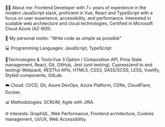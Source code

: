 👨‍💻 About me: Frontend Developer with 7+ years of experience in the modern JavaScript stack, proficient in Vue, React and TypeScript with a focus on user experience, accessibility, and performance. 
Interested in scalable web architecture and cloud technologies, Certified in Microsoft Cloud Azure (AZ-900).

🚀 My personal motto: "Write code as simple as possible"

💻 Programming Languages: JavaScript, TypeScript

🔧Technologies & Tools:Vue 3 Option / Composition API, Pinia State management, React, Git, GitHub, Jest (unit testing), Cypress(end to end testing) Webpack, RESTful APIs, HTML5, CSS3, SASS/SCSS, LESS, Vuetify, Styled-components, GitLab.

☁️ Cloud: CI/CD, Git, Azure DevOps, Azure Platform, CDNs, CloudFlare, Docker,

📊 Methodologies: SCRUM, Agile with JIRA.

🌐 Interests: GraphQL, Web Performance, Frontend architecture, Cookies management, UI/UX, Web Accessibility. 
